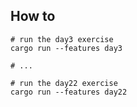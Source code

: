 ## How to

```shell
# run the day3 exercise
cargo run --features day3

# ...

# run the day22 exercise
cargo run --features day22
```
